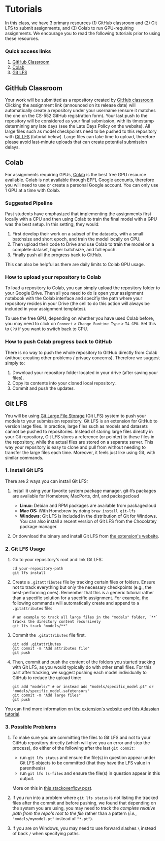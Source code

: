 # Tutorials

In this class, we have 3 primary resources (1) GitHub classroom and (2) Git LFS to submit assignments, and (3) Colab to run GPU-requiring assignments. We encourage you to read the following tutorials prior to using these resources.

### Quick access links
1. [GitHub Classroom](#github-classroom)
2. [Colab](#colab)
3. [Git LFS](#git-lfs)


## GitHub Classroom
<a name="github-classroom"></a>

Your work will be submitted as a repository created by [GitHub classroom](https://classroom.github.com/).  Clicking the assignment link (announced on its release date) will automatically create a repository under your username (ensure it matches the one on the CS-552 GitHub registration form). Your last push to the repository will be considered as your final submission, with its timestamp determining any late days (see the Late Days Policy on the website). All large files such as model checkpoints need to be pushed to this repository with [Git LFS](https://git-lfs.com/) (tutorial below). Large files can take time to upload, therefore please avoid last-minute uploads that can create potential submission delays.


## Colab
<a name="colab"></a>

For assignments requiring GPUs, [Colab](https://colab.research.google.com/) is the best free GPU resource available. Colab is not available through EPFL Google accounts, therefore you will need to use or create a personal Google account. You can only use 1 GPU at a time with Colab.

### Suggested Pipeline
Past students have emphasized that implementing the assignments first locally with a CPU and then using Colab to train the final model with a GPU was the best setup. In this setting, they would:

1. First develop their work on a subset of the datasets, with a small batchsize and short epoch, and train the model locally on CPU.
2. Then upload their code to Drive and use Colab to train the model on a complete dataset, higher batchsize, and full epoch.
3. Finally push all the progress back to GitHub.

This can also be helpful as there are daily limits to Colab GPU usage.

### How to upload your repository to Colab

To load a repository to Colab, you can simply upload the repository folder to your Google Drive. Then all you need to do is open your assignment notebook with the Colab interface and specifiy the path where your repository resides in your Drive (the cell to do this action will always be included in your assignment templates).

To use the free GPU, depending on whether you have used Colab before, you may need to click on `Connect` > `Change Runtime Type` > `T4 GPU`. Set this to `CPU` if you want to switch back to CPU.

### How to push Colab progress back to GitHub

There is no way to push the whole repository to GitHub directly from Colab (without creating other problems / privacy concerns). Therefore we suggest simply to:
1. Download your repository folder located in your drive (after saving your files).
2. Copy its contents into your cloned local repository.
3. Commit and push the updates.


## Git LFS
<a name="git-lfs"></a>

You will be using [Git Large File Storage](https://git-lfs.com/) (Git LFS) system to push your models to your submission repository.
Git LFS is an extension for GitHub to version large files.
In practice, large files such as models and datasets cannot be pushed to repositories.
Instead of storing large files directly in your Git repository, Git LFS stores a reference (or pointer) to these files in the repository, while the actual files are stored on a separate server.
This way your repository is easy to clone and pull from without needing to transfer the large files each time.
Moreover, it feels just like using Git, with similar commands.

### 1. Install Git LFS
There are 2 ways you can install Git LFS:

1. Install it using your favorite system package manager. git-lfs packages are available for Homebrew, MacPorts, dnf, and packagecloud
    - **Linux:** Debian and RPM packages are available from packagecloud
    - **Mac OS:** With Homebrew by doing `brew install git-lfs`
    - **Windows:** Git LFS is included in the distribution of Git for Windows. You can also install a recent version of Git LFS from the Chocolatey package manager.

2. Or download the binary and install Git LFS from [the extension's website](https://git-lfs.com/).


### 2. Git LFS Usage
1. Go to your repository's root and link Git LFS:
    ```shell
    cd your-repository-path
    git lfs install
    ```

2. Create a `.gitattributes` file by tracking certain files or folders. Ensure not to track everything but only the necessary checkpoints (e.g., the best-performing ones). Remember that this is a generic tutorial rather than a specific solution for a specific assignment. For example, the following commands will automatically create and append to a `.gitattributes` file:
    ```shell
    # an example to track all large files in the "models" folder, `**` tracks the directory content recursively
    git lfs track "models/**"
    ```

3. Commit the `.gitattributes` file first.
    ```shell
    git add .gitattributes
    git commit -m "Add attributes file"
    git push
    ```

4. Then, commit and push the content of the folders you started tracking with Git LFS, as you would typically do with other small files. For this part after tracking, we suggest pushing each model individually to GitHub to reduce the upload time:
    ```shell
    git add "models/" # or instead add "models/specific_model.pt" or "models/specific_model.safetensors"
    git commit -m "Add large files"
    git push
    ```

You can find more information on [the extension's website](https://git-lfs.com/) and [this Atlassian tutorial](https://www.atlassian.com/git/tutorials/git-lfs#installing-git-lfs).

### 3. Possible Problems

1. To make sure you are committing the files to Git LFS and not to your GitHub repository directly (which will give you an error and stop the process), do either of the following after the last `git commit`:
    - run `git lfs status` and ensure the file(s) in question appear under Git LFS objects to be committed (that they have the LFS value in parenthesis) 
    - run `git lfs ls-files` and ensure the file(s) in question appear in this output.

    More on this in [this stackoverflow post](https://stackoverflow.com/questions/54451856/how-can-i-tell-if-a-file-will-be-uploaded-to-git-lfs-correctly).

2. If you run into a problem where `git lfs status` is not listing the tracked files after the commit and before pushing, we found that depending on the system you are using, you may need to track the *complete relative path from the repo's root to the file* rather than a pattern (*i.e.*, `"models/mymodel.pt"` instead of `"*.pt"`).

3. If you are on Windows, you may need to use forward slashes `\` instead of back `/` when specifying paths.
